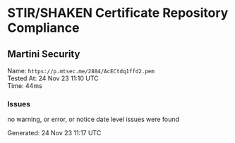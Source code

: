 # STIR/SHAKEN Certificate Repository Compliance

## Martini Security

Name: `https://p.mtsec.me/2884/AcECtdq1ffd2.pem`\
Tested At: 24 Nov 23 11:10 UTC\
Time: 44ms

### Issues

no warning, or error, or notice date level issues were found

Generated: 24 Nov 23 11:17 UTC